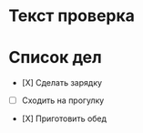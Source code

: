 # Текст проверка

# Список дел
* [Х] Сделать зарядку
* [ ] Сходить на прогулку
* [Х] Приготовить обед
